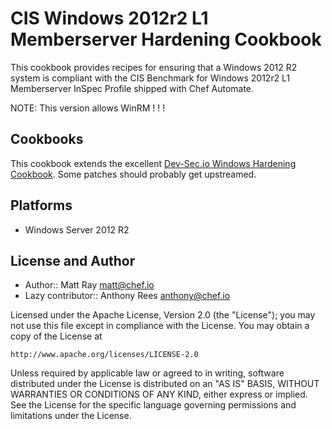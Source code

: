 # CIS Windows 2012r2 L1 Memberserver Hardening Cookbook

This cookbook provides recipes for ensuring that a Windows 2012 R2 system is compliant with the CIS Benchmark for Windows 2012r2 L1 Memberserver InSpec Profile shipped with Chef Automate.

NOTE: This version allows WinRM ! ! !

## Cookbooks

This cookbook extends the excellent [Dev-Sec.io Windows Hardening Cookbook](https://github.com/dev-sec/chef-windows-hardening). Some patches should probably get upstreamed.

## Platforms

- Windows Server 2012 R2

## License and Author

* Author:: Matt Ray <matt@chef.io>
* Lazy contributor:: Anthony Rees <anthony@chef.io>

Licensed under the Apache License, Version 2.0 (the "License");
you may not use this file except in compliance with the License.
You may obtain a copy of the License at

    http://www.apache.org/licenses/LICENSE-2.0

Unless required by applicable law or agreed to in writing, software
distributed under the License is distributed on an "AS IS" BASIS,
WITHOUT WARRANTIES OR CONDITIONS OF ANY KIND, either express or implied.
See the License for the specific language governing permissions and
limitations under the License.
